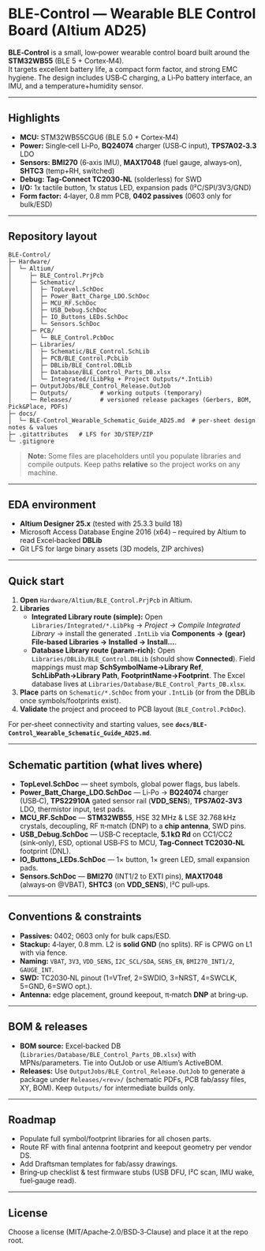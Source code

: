
# BLE‑Control — Wearable BLE Control Board (Altium AD25)

**BLE‑Control** is a small, low‑power wearable control board built around the **STM32WB55** (BLE 5 + Cortex‑M4).  
It targets excellent battery life, a compact form factor, and strong EMC hygiene. The design includes USB‑C charging, a Li‑Po battery interface, an IMU, and a temperature+humidity sensor.

---

## Highlights
- **MCU:** STM32WB55CGU6 (BLE 5.0 + Cortex‑M4)
- **Power:** Single‑cell Li‑Po, **BQ24074** charger (USB‑C input), **TPS7A02‑3.3** LDO
- **Sensors:** **BMI270** (6‑axis IMU), **MAX17048** (fuel gauge, always‑on), **SHTC3** (temp+RH, switched)
- **Debug:** **Tag‑Connect TC2030‑NL** (solderless) for SWD
- **I/O:** 1x tactile button, 1x status LED, expansion pads (I²C/SPI/3V3/GND)
- **Form factor:** 4‑layer, 0.8 mm PCB, **0402 passives** (0603 only for bulk/ESD)

---

## Repository layout
```
BLE-Control/
├─ Hardware/
│  └─ Altium/
│     ├─ BLE_Control.PrjPcb
│     ├─ Schematic/
│     │  ├─ TopLevel.SchDoc
│     │  ├─ Power_Batt_Charge_LDO.SchDoc
│     │  ├─ MCU_RF.SchDoc
│     │  ├─ USB_Debug.SchDoc
│     │  ├─ IO_Buttons_LEDs.SchDoc
│     │  └─ Sensors.SchDoc
│     ├─ PCB/
│     │  └─ BLE_Control.PcbDoc
│     ├─ Libraries/
│     │  ├─ Schematic/BLE_Control.SchLib
│     │  ├─ PCB/BLE_Control.PcbLib
│     │  ├─ DBLib/BLE_Control.DBLib
│     │  ├─ Database/BLE_Control_Parts_DB.xlsx
│     │  └─ Integrated/(LibPkg + Project Outputs/*.IntLib)
│     ├─ OutputJobs/BLE_Control_Release.OutJob
│     ├─ Outputs/         # working outputs (temporary)
│     └─ Releases/        # versioned release packages (Gerbers, BOM, Pick&Place, PDFs)
├─ docs/
│  └─ BLE-Control_Wearable_Schematic_Guide_AD25.md  # per‑sheet design notes & values
├─ .gitattributes   # LFS for 3D/STEP/ZIP
└─ .gitignore
```

> **Note:** Some files are placeholders until you populate libraries and compile outputs. Keep paths **relative** so the project works on any machine.

---

## EDA environment
- **Altium Designer 25.x** (tested with 25.3.3 build 18)
- Microsoft Access Database Engine 2016 (x64) – required by Altium to read Excel‑backed **DBLib**
- Git LFS for large binary assets (3D models, ZIP archives)

---

## Quick start
1. **Open** `Hardware/Altium/BLE_Control.PrjPcb` in Altium.
2. **Libraries**
   - **Integrated Library route (simple):** Open `Libraries/Integrated/*.LibPkg` → *Project → Compile Integrated Library* → install the generated `.IntLib` via **Components → (gear) File‑based Libraries → Installed → Install…**.
   - **Database Library route (param‑rich):** Open `Libraries/DBLib/BLE_Control.DBLib` (should show **Connected**). Field mappings must map **SchSymbolName→Library Ref**, **SchLibPath→Library Path**, **FootprintName→Footprint**. The Excel database lives at `Libraries/Database/BLE_Control_Parts_DB.xlsx`.
3. **Place** parts on `Schematic/*.SchDoc` from your `.IntLib` (or from the DBLib once symbols/footprints exist).
4. **Validate** the project and proceed to PCB layout (`BLE_Control.PcbDoc`).

For per‑sheet connectivity and starting values, see **`docs/BLE-Control_Wearable_Schematic_Guide_AD25.md`**.

---

## Schematic partition (what lives where)
- **TopLevel.SchDoc** — sheet symbols, global power flags, bus labels.
- **Power_Batt_Charge_LDO.SchDoc** — Li‑Po → **BQ24074** charger (USB‑C), **TPS22910A** gated sensor rail (**VDD_SENS**), **TPS7A02‑3V3** LDO, thermistor input, test pads.
- **MCU_RF.SchDoc** — **STM32WB55**, HSE 32 MHz & LSE 32.768 kHz crystals, decoupling, RF π‑match (DNP) to a **chip antenna**, SWD pins.
- **USB_Debug.SchDoc** — USB‑C receptacle, **5.1 kΩ Rd** on CC1/CC2 (sink‑only), ESD, optional USB‑FS to MCU, **Tag‑Connect TC2030‑NL** footprint (DNL).
- **IO_Buttons_LEDs.SchDoc** — 1× button, 1× green LED, small expansion pads.
- **Sensors.SchDoc** — **BMI270** (INT1/2 to EXTI pins), **MAX17048** (always‑on @VBAT), **SHTC3** (on **VDD_SENS**), I²C pull‑ups.

---

## Conventions & constraints
- **Passives:** 0402; 0603 only for bulk caps/ESD.
- **Stackup:** 4‑layer, 0.8 mm. L2 is **solid GND** (no splits). RF is CPWG on L1 with via fence.
- **Naming:** `VBAT`, `3V3`, `VDD_SENS`, `I2C_SCL/SDA`, `SENS_EN`, `BMI270_INT1/2`, `GAUGE_INT`.
- **SWD:** TC2030‑NL pinout (1=VTref, 2=SWDIO, 3=NRST, 4=SWCLK, 5=GND, 6=SWO opt.).
- **Antenna:** edge placement, ground keepout, π‑match **DNP** at bring‑up.

---

## BOM & releases
- **BOM source:** Excel‑backed DB (`Libraries/Database/BLE_Control_Parts_DB.xlsx`) with MPNs/parameters. Tie into OutJob or use Altium’s ActiveBOM.
- **Releases:** Use `OutputJobs/BLE_Control_Release.OutJob` to generate a package under `Releases/<rev>/` (schematic PDFs, PCB fab/assy files, XY, BOM). Keep `Outputs/` for intermediate builds only.

---

## Roadmap
- Populate full symbol/footprint libraries for all chosen parts.
- Route RF with final antenna footprint and keepout geometry per vendor DS.
- Add Draftsman templates for fab/assy drawings.
- Bring‑up checklist & test firmware stubs (USB DFU, I²C scan, IMU wake, fuel‑gauge read).

---

## License
Choose a license (MIT/Apache‑2.0/BSD‑3‑Clause) and place it at the repo root.
